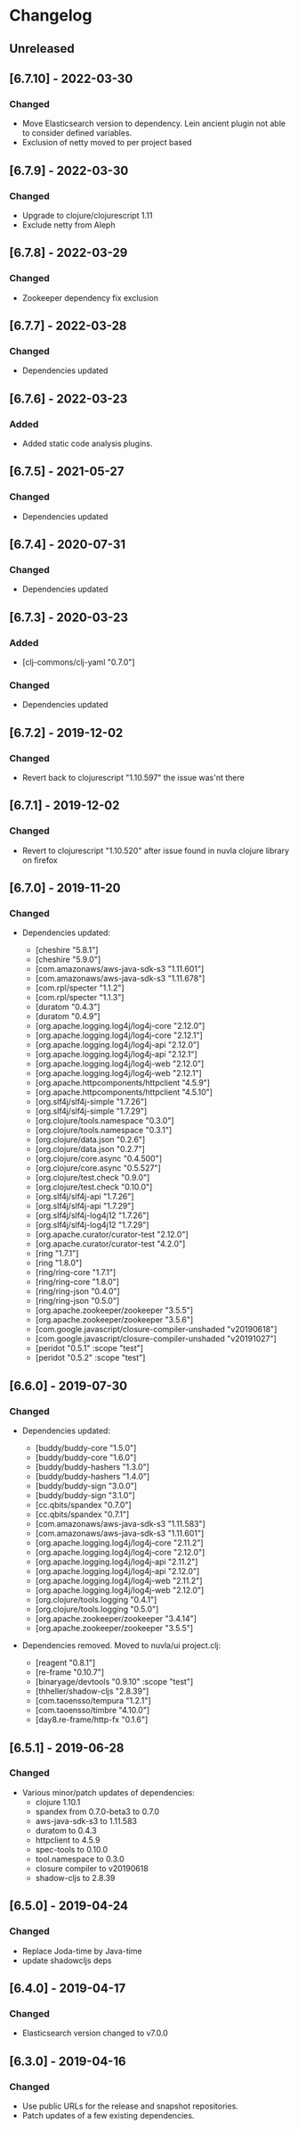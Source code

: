 # Changelog

## Unreleased

## [6.7.10] - 2022-03-30

### Changed

- Move Elasticsearch version to dependency. Lein ancient plugin not able to
  consider defined variables.
- Exclusion of netty moved to per project based

## [6.7.9] - 2022-03-30

### Changed

- Upgrade to clojure/clojurescript 1.11
- Exclude netty from Aleph

## [6.7.8] - 2022-03-29

### Changed

- Zookeeper dependency fix exclusion

## [6.7.7] - 2022-03-28

### Changed

- Dependencies updated

## [6.7.6] - 2022-03-23

### Added

- Added static code analysis plugins.

## [6.7.5] - 2021-05-27

### Changed

- Dependencies updated

## [6.7.4] - 2020-07-31

### Changed

- Dependencies updated

## [6.7.3] - 2020-03-23

### Added

- [clj-commons/clj-yaml "0.7.0"]

### Changed

- Dependencies updated

## [6.7.2] - 2019-12-02

### Changed

- Revert back to clojurescript "1.10.597" the issue was'nt there

## [6.7.1] - 2019-12-02

### Changed

- Revert to clojurescript "1.10.520" after issue found in nuvla clojure library
  on firefox

## [6.7.0] - 2019-11-20

### Changed

- Dependencies updated:
    - [cheshire "5.8.1"]

    + [cheshire "5.9.0"]

    - [com.amazonaws/aws-java-sdk-s3 "1.11.601"]

    + [com.amazonaws/aws-java-sdk-s3 "1.11.678"]

    - [com.rpl/specter "1.1.2"]

    + [com.rpl/specter "1.1.3"]

    - [duratom "0.4.3"]

    + [duratom "0.4.9"]

    - [org.apache.logging.log4j/log4j-core "2.12.0"]

    + [org.apache.logging.log4j/log4j-core "2.12.1"]

    - [org.apache.logging.log4j/log4j-api "2.12.0"]

    + [org.apache.logging.log4j/log4j-api "2.12.1"]

    - [org.apache.logging.log4j/log4j-web "2.12.0"]

    + [org.apache.logging.log4j/log4j-web "2.12.1"]

    - [org.apache.httpcomponents/httpclient "4.5.9"]

    + [org.apache.httpcomponents/httpclient "4.5.10"]

    - [org.slf4j/slf4j-simple "1.7.26"]

    + [org.slf4j/slf4j-simple "1.7.29"]

    - [org.clojure/tools.namespace "0.3.0"]

    + [org.clojure/tools.namespace "0.3.1"]

    - [org.clojure/data.json "0.2.6"]

    + [org.clojure/data.json "0.2.7"]

    - [org.clojure/core.async "0.4.500"]

    + [org.clojure/core.async "0.5.527"]

    - [org.clojure/test.check "0.9.0"]

    + [org.clojure/test.check "0.10.0"]

    - [org.slf4j/slf4j-api "1.7.26"]

    + [org.slf4j/slf4j-api "1.7.29"]

    - [org.slf4j/slf4j-log4j12 "1.7.26"]

    + [org.slf4j/slf4j-log4j12 "1.7.29"]

    - [org.apache.curator/curator-test "2.12.0"]

    + [org.apache.curator/curator-test "4.2.0"]

    - [ring "1.7.1"]

    + [ring "1.8.0"]

    - [ring/ring-core "1.7.1"]

    + [ring/ring-core "1.8.0"]

    - [ring/ring-json "0.4.0"]

    + [ring/ring-json "0.5.0"]

    - [org.apache.zookeeper/zookeeper "3.5.5"]

    + [org.apache.zookeeper/zookeeper "3.5.6"]

    - [com.google.javascript/closure-compiler-unshaded "v20190618"]

    + [com.google.javascript/closure-compiler-unshaded "v20191027"]

    - [peridot "0.5.1" :scope "test"]

    + [peridot "0.5.2" :scope "test"]

## [6.6.0] - 2019-07-30

### Changed

- Dependencies updated:
    - [buddy/buddy-core "1.5.0"]

    + [buddy/buddy-core "1.6.0"]

    - [buddy/buddy-hashers "1.3.0"]

    + [buddy/buddy-hashers "1.4.0"]

    - [buddy/buddy-sign "3.0.0"]

    + [buddy/buddy-sign "3.1.0"]

    - [cc.qbits/spandex "0.7.0"]

    + [cc.qbits/spandex "0.7.1"]

    - [com.amazonaws/aws-java-sdk-s3 "1.11.583"]

    + [com.amazonaws/aws-java-sdk-s3 "1.11.601"]

    - [org.apache.logging.log4j/log4j-core "2.11.2"]

    + [org.apache.logging.log4j/log4j-core "2.12.0"]

    - [org.apache.logging.log4j/log4j-api "2.11.2"]

    + [org.apache.logging.log4j/log4j-api "2.12.0"]

    - [org.apache.logging.log4j/log4j-web "2.11.2"]

    + [org.apache.logging.log4j/log4j-web "2.12.0"]

    - [org.clojure/tools.logging "0.4.1"]

    + [org.clojure/tools.logging "0.5.0"]

    - [org.apache.zookeeper/zookeeper "3.4.14"]

    + [org.apache.zookeeper/zookeeper "3.5.5"]

- Dependencies removed. Moved to nuvla/ui project.clj:
    - [reagent "0.8.1"]
    - [re-frame "0.10.7"]
    - [binaryage/devtools "0.9.10" :scope "test"]
    - [thheller/shadow-cljs "2.8.39"]
    - [com.taoensso/tempura "1.2.1"]
    - [com.taoensso/timbre "4.10.0"]
    - [day8.re-frame/http-fx "0.1.6"]

## [6.5.1] - 2019-06-28

### Changed

- Various minor/patch updates of dependencies:
    - clojure 1.10.1
    - spandex from 0.7.0-beta3 to 0.7.0
    - aws-java-sdk-s3 to 1.11.583
    - duratom to 0.4.3
    - httpclient to 4.5.9
    - spec-tools to 0.10.0
    - tool.namespace to 0.3.0
    - closure compiler to v20190618
    - shadow-cljs to 2.8.39

## [6.5.0] - 2019-04-24

### Changed

- Replace Joda-time by Java-time
- update shadowcljs deps

## [6.4.0] - 2019-04-17

### Changed

- Elasticsearch version changed to v7.0.0

## [6.3.0] - 2019-04-16

### Changed

- Use public URLs for the release and snapshot repositories.
- Patch updates of a few existing dependencies.
 
